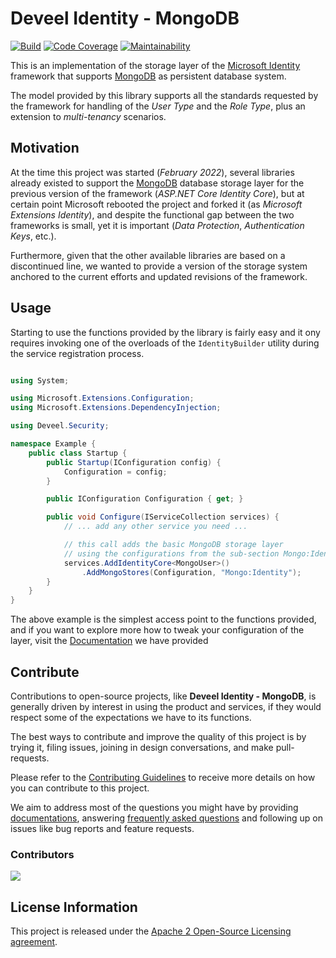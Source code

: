# Deveel Identity - MongoDB

[![Build](https://github.com/deveel/deveel.identity.mongodb/actions/workflows/cd.yml/badge.svg)](https://github.com/deveel/deveel.identity.mongodb/actions/workflows/cd.yml) [![Code Coverage](https://codecov.io/gh/deveel/deveel.identity.mongodb/branch/master/graph/badge.svg?token=LZQLJ7NVHS)](https://codecov.io/gh/deveel/deveel.identity.mongodb) [![Maintainability](https://api.codeclimate.com/v1/badges/8228ab5c8ef87d708982/maintainability)](https://codeclimate.com/github/deveel/deveel.identity.mongodb/maintainability)

This is an implementation of the storage layer of the [Microsoft Identity](https://github.com/dotnet/aspnetcore/tree/main/src/Identity) framework that supports [MongoDB](https://mongodb.com) as persistent database system.

The model provided by this library supports all the standards requested by the framework for handling of the _User Type_ and the _Role Type_, plus an extension to _multi-tenancy_ scenarios. 

## Motivation

At the time this project was started (_February 2022_), several libraries already existed to support the [MongoDB](https://mongodb.com) database storage layer for the previous version of the framework (_ASP.NET Core Identity Core_), but at certain point Microsoft rebooted the project and forked it (as _Microsoft Extensions Identity_), and despite the functional gap between the two frameworks is small, yet it is important (_Data Protection_, _Authentication Keys_, etc.).

Furthermore, given that the other available libraries are based on a discontinued line, we wanted to provide a version of the storage system anchored to the current efforts and updated revisions of the framework.

## Usage

Starting to use the functions provided by the library is fairly easy and it ony requires invoking one of the overloads of the `IdentityBuilder` utility during the service registration process.

``` csharp

using System;

using Microsoft.Extensions.Configuration;
using Microsoft.Extensions.DependencyInjection;

using Deveel.Security;

namespace Example {
    public class Startup {
        public Startup(IConfiguration config) {
            Configuration = config;
        }

        public IConfiguration Configuration { get; }

        public void Configure(IServiceCollection services) {
            // ... add any other service you need ...

            // this call adds the basic MongoDB storage layer
            // using the configurations from the sub-section Mongo:Identity
            services.AddIdentityCore<MongoUser>()
                .AddMongoStores(Configuration, "Mongo:Identity");
        }
    }
}

```

The above example is the simplest access point to the functions provided, and if you want to explore more how to tweak your configuration of the layer, visit the [Documentation](docs/README.md) we have provided 

## Contribute

Contributions to open-source projects, like **Deveel Identity - MongoDB**, is generally driven by interest in using the product and services, if they would respect some of the expectations we have to its functions.

The best ways to contribute and improve the quality of this project is by trying it, filing issues, joining in design conversations, and make pull-requests.

Please refer to the [Contributing Guidelines](CONTRIBUTING.md) to receive more details on how you can contribute to this project.

We aim to address most of the questions you might have by providing [documentations](docs/README.md), answering [frequently asked questions](docs/FAQS.md) and following up on issues like bug reports and feature requests.

### Contributors

<a href="https://github.com/deveel/deveel.identity.mongodb/graphs/contributors">
<img src="https://contrib.rocks/image?repo=deveel/deveel.identity.mongodb"/>
</a>

## License Information

This project is released under the [Apache 2 Open-Source Licensing agreement](https://www.apache.org/licenses/LICENSE-2.0).
